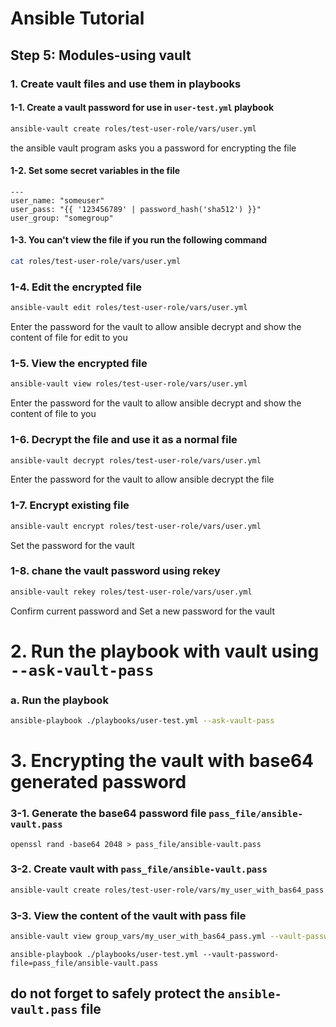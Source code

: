 # Ansible Tutorial

## Step 5: Modules-using vault 

### 1. Create vault files and use them in playbooks

#### 1-1. Create a vault password for use in `user-test.yml` playbook
```bash
ansible-vault create roles/test-user-role/vars/user.yml
```
the ansible vault program asks you a password for encrypting the file

#### 1-2. Set some secret variables in the file
```vim
---
user_name: "someuser"
user_pass: "{{ '123456789' | password_hash('sha512') }}"
user_group: "somegroup"
```

#### 1-3. You can't view the file if you run the following command
```bash
cat roles/test-user-role/vars/user.yml 
```

### 1-4. Edit the encrypted file 
```bash
ansible-vault edit roles/test-user-role/vars/user.yml
```
Enter the password for the vault to allow ansible decrypt and show the content of file for edit to you


### 1-5. View the encrypted file

```bash
ansible-vault view roles/test-user-role/vars/user.yml
```
Enter the password for the vault to allow ansible decrypt and show the content of file to you


### 1-6. Decrypt the file and use it as a normal file 

```bash
ansible-vault decrypt roles/test-user-role/vars/user.yml
```
Enter the password for the vault to allow ansible decrypt the file


### 1-7. Encrypt existing file

```bash
ansible-vault encrypt roles/test-user-role/vars/user.yml 
```
Set the password for the vault

### 1-8. chane the vault password using rekey 
```bash
ansible-vault rekey roles/test-user-role/vars/user.yml 
```
Confirm current password and Set a new password for the vault


# 2. Run the playbook with vault using `--ask-vault-pass`

### a. Run the playbook
```bash
ansible-playbook ./playbooks/user-test.yml --ask-vault-pass
```

# 3. Encrypting the vault with base64 generated password

### 3-1. Generate the base64 password file `pass_file/ansible-vault.pass`
```shell
openssl rand -base64 2048 > pass_file/ansible-vault.pass
```

### 3-2. Create vault with `pass_file/ansible-vault.pass`

```bash
ansible-vault create roles/test-user-role/vars/my_user_with_bas64_pass.yml --vault-password-file=pass_file/ansible-vault.pass
```

### 3-3. View the content of the vault with pass file 

```bash
ansible-vault view group_vars/my_user_with_bas64_pass.yml --vault-password-file=pass_file/ansible-vault.pass
```

```shell
ansible-playbook ./playbooks/user-test.yml --vault-password-file=pass_file/ansible-vault.pass
```
## do not forget to safely protect the `ansible-vault.pass` file